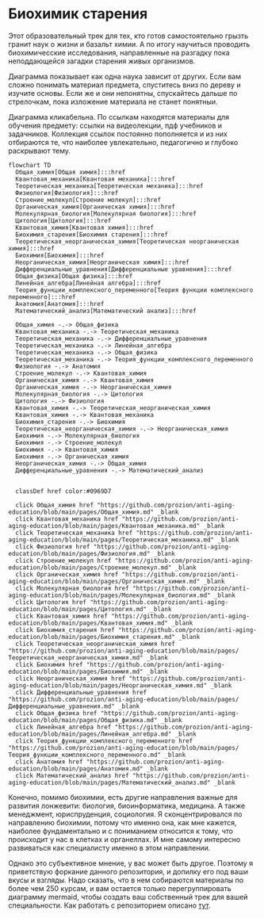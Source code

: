 # Биохимик старения

Этот образовательный трек для тех, кто готов самостоятельно грызть гранит наук о жизни и базальт химии. А по итогу научиться проводить биохимичесские исследования, направленные на разгадку пока неподдающейся загадки старения живых организмов.

Диаграмма показывает как одна наука зависит от других. Если вам сложно понимать материал предмета, спуститесь вниз по дереву и изучите основы. Если же и они непонятны, спускайтесь дальше по стрелочкам, пока изложение материала не станет понятныи.

Диаграмма кликабельна. По ссылкам находятся материалы для обучения предмету: ссылки на видеолекции, пдф учебников и задачников. Коллекция ссылок постоянно пополняется и из них отбираются те, что наиболее увлекательно, педагогично и глубоко раскрывают тему.

```mermaid
flowchart TD
  Общая_химия[Общая химия]:::href
  Квантовая_механика[Квантовая механика]:::href
  Теоретическая_механика[Теоретическая механика]:::href
  Физиология[Физиология]:::href
  Строение_молекул[Строение молекул]:::href
  Органическая_химия[Органическая химия]:::href
  Молекулярная_биология[Молекулярная биология]:::href
  Цитология[Цитология]:::href
  Квантовая_химия[Квантовая химия]:::href
  Биохимия_старения[Биохимия старения]:::href
  Теоретическая_неорганическая_химия[Теоретическая неорганическая химия]:::href
  Биохимия[Биохимия]:::href
  Неорганическая_химия[Неорганическая химия]:::href
  Дифференциальные_уравнения[Дифференциальные уравнения]:::href
  Общая_физика[Общая физика]:::href
  Линейная_алгебра[Линейная алгебра]:::href
  Теория_функции_комплексного_переменного[Теория функции комплексного переменного]:::href
  Анатомия[Анатомия]:::href
  Математический_анализ[Математический анализ]:::href

  Общая_химия -.-> Общая_физика
  Квантовая_механика -.-> Теоретическая_механика
  Теоретическая_механика -.-> Дифференциальные_уравнения
  Теоретическая_механика -.-> Линейная_алгебра
  Теоретическая_механика -.-> Общая_физика
  Теоретическая_механика -.-> Теория_функции_комплексного_переменного
  Физиология -.-> Анатомия
  Строение_молекул -.-> Квантовая_химия
  Органическая_химия -.-> Квантовая_химия
  Органическая_химия -.-> Неорганическая_химия
  Молекулярная_биология -.-> Цитология
  Цитология -.-> Физиология
  Квантовая_химия -.-> Теоретическая_неорганическая_химия
  Квантовая_химия -.-> Квантовая_механика
  Биохимия_старения -.-> Биохимия
  Теоретическая_неорганическая_химия -.-> Неорганическая_химия
  Биохимия -.-> Молекулярная_биология
  Биохимия -.-> Строение_молекул
  Биохимия -.-> Квантовая_химия
  Биохимия -.-> Органическая_химия
  Неорганическая_химия -.-> Общая_химия
  Дифференциальные_уравнения -.-> Математический_анализ
  

  classDef href color:#0969D7

  click Общая_химия href "https://github.com/prozion/anti-aging-education/blob/main/pages/Общая_химия.md" _blank
  click Квантовая_механика href "https://github.com/prozion/anti-aging-education/blob/main/pages/Квантовая_механика.md" _blank
  click Теоретическая_механика href "https://github.com/prozion/anti-aging-education/blob/main/pages/Теоретическая_механика.md" _blank
  click Физиология href "https://github.com/prozion/anti-aging-education/blob/main/pages/Физиология.md" _blank
  click Строение_молекул href "https://github.com/prozion/anti-aging-education/blob/main/pages/Строение_молекул.md" _blank
  click Органическая_химия href "https://github.com/prozion/anti-aging-education/blob/main/pages/Органическая_химия.md" _blank
  click Молекулярная_биология href "https://github.com/prozion/anti-aging-education/blob/main/pages/Молекулярная_биология.md" _blank
  click Цитология href "https://github.com/prozion/anti-aging-education/blob/main/pages/Цитология.md" _blank
  click Квантовая_химия href "https://github.com/prozion/anti-aging-education/blob/main/pages/Квантовая_химия.md" _blank
  click Биохимия_старения href "https://github.com/prozion/anti-aging-education/blob/main/pages/Биохимия_старения.md" _blank
  click Теоретическая_неорганическая_химия href "https://github.com/prozion/anti-aging-education/blob/main/pages/Теоретическая_неорганическая_химия.md" _blank
  click Биохимия href "https://github.com/prozion/anti-aging-education/blob/main/pages/Биохимия.md" _blank
  click Неорганическая_химия href "https://github.com/prozion/anti-aging-education/blob/main/pages/Неорганическая_химия.md" _blank
  click Дифференциальные_уравнения href "https://github.com/prozion/anti-aging-education/blob/main/pages/Дифференциальные_уравнения.md" _blank
  click Общая_физика href "https://github.com/prozion/anti-aging-education/blob/main/pages/Общая_физика.md" _blank
  click Линейная_алгебра href "https://github.com/prozion/anti-aging-education/blob/main/pages/Линейная_алгебра.md" _blank
  click Теория_функции_комплексного_переменного href "https://github.com/prozion/anti-aging-education/blob/main/pages/Теория_функции_комплексного_переменного.md" _blank
  click Анатомия href "https://github.com/prozion/anti-aging-education/blob/main/pages/Анатомия.md" _blank
  click Математический_анализ href "https://github.com/prozion/anti-aging-education/blob/main/pages/Математический_анализ.md" _blank
```

Конечно, помимо биохимии, есть другие направления важные для развития лонжевити: биология, биоинформатика, медицина. А также менеджмент, юриспруденция, социология.
Я сконцентрировался по направлению биохимии, потому что именно она, как мне кажется, наиболее фундаментально и с пониманием относится к тому, что происходит у нас в клетках и органеллах. И мне самому интересно развиваться как специалисту именно в этом направлении.

Однако это субъективное мнение, у вас может быть другое. Поэтому я приветствую форкание данного репозитория, и допилку его под ваши вкусы и взгляды. Надо сказать, что в нем собираются материалы по более чем 250 курсам, и вам остается только перегруппировать диаграмму mermaid, чтобы создать ваш собственный трек для вашей специальности. Как работать с репозиторием описано [тут](scripts).
